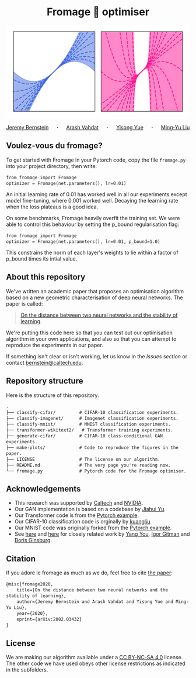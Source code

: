 <h1 align="center">
Fromage 🧀 optimiser
</h1>

<p align="center">
  <img src="make-plots/cover.png" width="500"/>
</p>

<p align="center">
  <a href="https://jeremybernste.in" target="_blank">Jeremy&nbsp;Bernstein</a> &emsp; <b>&middot;</b> &emsp;
  <a href="http://latentspace.cc/arash_vahdat/" target="_blank">Arash&nbsp;Vahdat</a> &emsp; <b>&middot;</b> &emsp;
  <a href="http://www.yisongyue.com" target="_blank">Yisong&nbsp;Yue</a> &emsp; <b>&middot;</b> &emsp;
  <a href="http://mingyuliu.net/" target="_blank">Ming&#8209;Yu&nbsp;Liu</a>
</p>

## Voulez-vous du fromage?

To get started with Fromage in your Pytorch code, copy the file `fromage.py` into your project directory, then write:
```
from fromage import Fromage
optimizer = Fromage(net.parameters(), lr=0.01)
```
An initial learning rate of 0.01 has worked well in all our experiments except model fine-tuning, where 0.001 worked well. Decaying the learning rate when the loss plateaus is a good idea. 

On some benchmarks, Fromage heavily overfit the training set. We were able to control this behaviour by setting the p_bound regularisation flag:
```
from fromage import Fromage
optimizer = Fromage(net.parameters(), lr=0.01, p_bound=1.0)
```
This constrains the norm of each layer's weights to lie within a factor of p_bound times its intial value.

## About this repository

We've written an academic paper that proposes an optimisation algorithm based on a new geometric characterisation of deep neural networks. The paper is called:

> [On the distance between two neural networks and the stability of learning](https://arxiv.org/abs/2002.03432).

We're putting this code here so that you can test out our optimisation algorithm in your own applications, and also so that you can attempt to reproduce the experiments in our paper.

If something isn't clear or isn't working, let us know in the *Issues section* or contact [bernstein@caltech.edu](mailto:bernstein@caltech.edu).

## Repository structure

Here is the structure of this repository.

    .
    ├── classify-cifar/         # CIFAR-10 classification experiments.
    ├── classify-imagenet/      # Imagenet classification experiments.
    ├── classify-mnist/         # MNIST classification experiments.
    ├── transformer-wikitext2/   # Transformer training experiments.
    ├── generate-cifar/         # CIFAR-10 class-conditional GAN experiments.
    ├── make-plots/             # Code to reproduce the figures in the paper.
    ├── LICENSE                 # The license on our algorithm.
    ├── README.md               # The very page you're reading now.
    └── fromage.py              # Pytorch code for the Fromage optimiser.
    
## Acknowledgements

- This research was supported by [Caltech](https://www.caltech.edu/) and [NVIDIA](https://www.nvidia.com/).
- Our GAN implementation is based on a codebase by [Jiahui Yu](http://jiahuiyu.com/).
- Our Transformer code is from the [Pytorch example](https://github.com/pytorch/examples/tree/master/word_language_model).
- Our CIFAR-10 classification code is orginally by [kuangliu](https://github.com/kuangliu/pytorch-cifar).
- Our MNIST code was originally forked from the [Pytorch example](https://github.com/pytorch/examples/tree/master/mnist).
- See [here](https://arxiv.org/abs/1708.03888) and [here](https://people.eecs.berkeley.edu/~youyang/publications/batch32k.pdf) for closely related work by [Yang You](https://people.eecs.berkeley.edu/~youyang/), [Igor Gitman](https://scholar.google.com/citations?user=8r9aWLIAAAAJ&hl=en) and [Boris Ginsburg](https://scholar.google.com/citations?user=7BRYaGcAAAAJ&hl=nl).

## Citation

If you adore le fromage as much as we do, feel free to cite [the paper](https://arxiv.org/abs/2002.03432):

```
@misc{fromage2020,
    title={On the distance between two neural networks and the stability of learning},
    author={Jeremy Bernstein and Arash Vahdat and Yisong Yue and Ming-Yu Liu},
    year={2020},
    eprint={arXiv:2002.03432}
}
```

## License

We are making our algorithm available under a [CC BY-NC-SA 4.0](https://creativecommons.org/licenses/by-nc-sa/4.0/) license. The other code we have used obeys other license restrictions as indicated in the subfolders.
